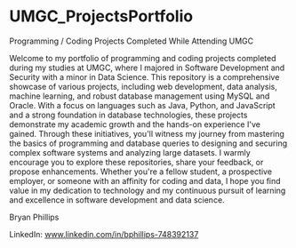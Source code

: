 # UMGC_ProjectsPortfolio
Programming / Coding Projects Completed While Attending UMGC 

Welcome to my portfolio of programming and coding projects completed during my studies at UMGC, where I majored in Software Development and Security with a minor in Data Science. This repository is a comprehensive showcase of various projects, including web development, data analysis, machine learning, and robust database management using MySQL and Oracle. With a focus on languages such as Java, Python, and JavaScript and a strong foundation in database technologies, these projects demonstrate my academic growth and the hands-on experience I've gained. Through these initiatives, you'll witness my journey from mastering the basics of programming and database queries to designing and securing complex software systems and analyzing large datasets. I warmly encourage you to explore these repositories, share your feedback, or propose enhancements. Whether you're a fellow student, a prospective employer, or someone with an affinity for coding and data, I hope you find value in my dedication to technology and my continuous pursuit of learning and excellence in software development and data science.

Bryan Phillips

LinkedIn: www.linkedin.com/in/bphillips-748392137
